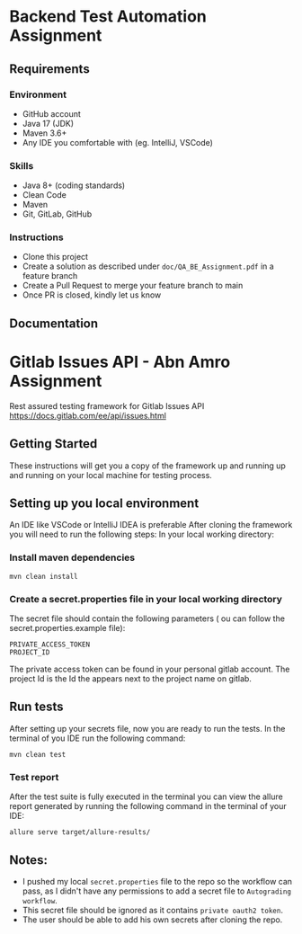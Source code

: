 # Backend Test Automation Assignment

## Requirements
### Environment
* GitHub account
* Java 17 (JDK)
* Maven 3.6+
* Any IDE you comfortable with (eg. IntelliJ, VSCode)

### Skills
* Java 8+ (coding standards)
* Clean Code
* Maven
* Git, GitLab, GitHub

### Instructions
 - Clone this project
 - Create a solution as described under ```doc/QA_BE_Assignment.pdf``` in a feature branch
 - Create a Pull Request to merge your feature branch to main
 - Once PR is closed, kindly let us know

## Documentation
# Gitlab Issues API - Abn Amro Assignment
Rest assured testing framework for Gitlab Issues API https://docs.gitlab.com/ee/api/issues.html
## Getting Started
These instructions will get you a copy of the framework up and running up and running on your local machine for testing process.

## Setting up you local environment
An IDE like VSCode or IntelliJ IDEA is preferable
After cloning the framework you will need to run the following steps:
In your local working directory:

### Install maven dependencies
```
mvn clean install
```
### Create a secret.properties file in your local working directory
The secret file should contain the following parameters ( ou can follow the secret.properties.example file):
```
PRIVATE_ACCESS_TOKEN
PROJECT_ID
```
The private access token can be found in your personal gitlab account.
The project Id is the Id the appears next to the project name on gitlab.

## Run tests
After setting up your secrets file, now you are ready to run the tests.
In the terminal of you IDE run the following command:

```
mvn clean test
```

### Test report
After the test suite is fully executed in the terminal you can view the allure report generated
by running the following command in the terminal of your IDE:

```
allure serve target/allure-results/ 
```
## Notes:

- I pushed my local ```secret.properties``` file to the repo so the workflow can pass, as I didn't have any permissions to add a secret file to `Autograding workflow`.
- This secret file should be ignored as it contains ```private oauth2 token```.
- The user should be able to add his own secrets after cloning the repo.